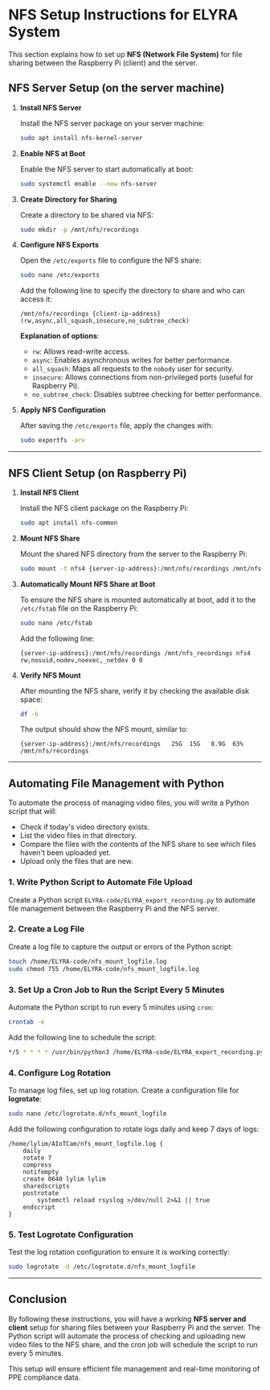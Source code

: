 
# NFS Setup Instructions for ELYRA System

This section explains how to set up **NFS (Network File System)** for file sharing between the Raspberry Pi (client) and the server.

## NFS Server Setup (on the server machine)

1. **Install NFS Server**

   Install the NFS server package on your server machine:
   ```bash
   sudo apt install nfs-kernel-server
   ```

2. **Enable NFS at Boot**

   Enable the NFS server to start automatically at boot:
   ```bash
   sudo systemctl enable --now nfs-server
   ```

3. **Create Directory for Sharing**

   Create a directory to be shared via NFS:
   ```bash
   sudo mkdir -p /mnt/nfs/recordings
   ```

4. **Configure NFS Exports**

   Open the `/etc/exports` file to configure the NFS share:
   ```bash
   sudo nano /etc/exports
   ```

   Add the following line to specify the directory to share and who can access it:
   ```
   /mnt/nfs/recordings {client-ip-address}(rw,async,all_squash,insecure,no_subtree_check)
   ```
   **Explanation of options**:
   - `rw`: Allows read-write access.
   - `async`: Enables asynchronous writes for better performance.
   - `all_squash`: Maps all requests to the `nobody` user for security.
   - `insecure`: Allows connections from non-privileged ports (useful for Raspberry Pi).
   - `no_subtree_check`: Disables subtree checking for better performance.

5. **Apply NFS Configuration**

   After saving the `/etc/exports` file, apply the changes with:
   ```bash
   sudo exportfs -arv
   ```

---

## NFS Client Setup (on Raspberry Pi)

1. **Install NFS Client**

   Install the NFS client package on the Raspberry Pi:
   ```bash
   sudo apt install nfs-common
   ```

2. **Mount NFS Share**

   Mount the shared NFS directory from the server to the Raspberry Pi:
   ```bash
   sudo mount -t nfs4 {server-ip-address}:/mnt/nfs/recordings /mnt/nfs/recordings
   ```

3. **Automatically Mount NFS Share at Boot**

   To ensure the NFS share is mounted automatically at boot, add it to the `/etc/fstab` file on the Raspberry Pi:
   ```bash
   sudo nano /etc/fstab
   ```

   Add the following line:
   ```
   {server-ip-address}:/mnt/nfs/recordings /mnt/nfs_recordings nfs4 rw,nosuid,nodev,noexec,_netdev 0 0
   ```

4. **Verify NFS Mount**

   After mounting the NFS share, verify it by checking the available disk space:
   ```bash
   df -h
   ```

   The output should show the NFS mount, similar to:
   ```
   {server-ip-address}:/mnt/nfs/recordings   25G  15G   8.9G  63% /mnt/nfs/recordings
   ```

---

## Automating File Management with Python

To automate the process of managing video files, you will write a Python script that will:
- Check if today's video directory exists.
- List the video files in that directory.
- Compare the files with the contents of the NFS share to see which files haven't been uploaded yet.
- Upload only the files that are new.

### 1. **Write Python Script to Automate File Upload**

Create a Python script `ELYRA-code/ELYRA_export_recording.py` to automate file management between the Raspberry Pi and the NFS server.

### 2. **Create a Log File**

Create a log file to capture the output or errors of the Python script:
```bash
touch /home/ELYRA-code/nfs_mount_logfile.log
sudo chmod 755 /home/ELYRA-code/nfs_mount_logfile.log
```

### 3. **Set Up a Cron Job to Run the Script Every 5 Minutes**

Automate the Python script to run every 5 minutes using `cron`:
```bash
crontab -e
```

Add the following line to schedule the script:
```bash
*/5 * * * * /usr/bin/python3 /home/ELYRA-code/ELYRA_export_recording.py >> /home/ELYRA-code/nfs_mount_logfile.log 2>&1
```

### 4. **Configure Log Rotation**

To manage log files, set up log rotation. Create a configuration file for **logrotate**:
```bash
sudo nano /etc/logrotate.d/nfs_mount_logfile
```

Add the following configuration to rotate logs daily and keep 7 days of logs:
```
/home/lylim/AIoTCam/nfs_mount_logfile.log {
    daily
    rotate 7
    compress
    notifempty
    create 0640 lylim lylim
    sharedscripts
    postrotate
        systemctl reload rsyslog >/dev/null 2>&1 || true
    endscript
}
```

### 5. **Test Logrotate Configuration**

Test the log rotation configuration to ensure it is working correctly:
```bash
sudo logrotate -d /etc/logrotate.d/nfs_mount_logfile
```

---

## **Conclusion**

By following these instructions, you will have a working **NFS server and client** setup for sharing files between your Raspberry Pi and the server. The Python script will automate the process of checking and uploading new video files to the NFS share, and the cron job will schedule the script to run every 5 minutes.

This setup will ensure efficient file management and real-time monitoring of PPE compliance data.
